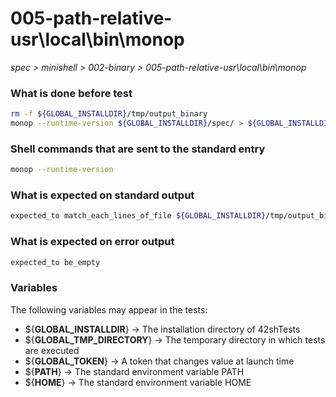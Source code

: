 # 005-path-relative-usr\local\bin\monop

*spec > minishell > 002-binary > 005-path-relative-usr\local\bin\monop*

### What is done before test

```bash
rm -f ${GLOBAL_INSTALLDIR}/tmp/output_binary
monop --runtime-version ${GLOBAL_INSTALLDIR}/spec/ > ${GLOBAL_INSTALLDIR}/tmp/output_binary
```

### Shell commands that are sent to the standard entry

```bash
monop --runtime-version

```

### What is expected on standard output

```bash
expected_to match_each_lines_of_file ${GLOBAL_INSTALLDIR}/tmp/output_binary
```

### What is expected on error output

```bash
expected_to be_empty
```

### Variables

The following variables may appear in the tests:

* ${**GLOBAL_INSTALLDIR**} -> The installation directory of 42shTests
* ${**GLOBAL_TMP_DIRECTORY**} -> The temporary directory in which tests are executed
* ${**GLOBAL_TOKEN**} -> A token that changes value at launch time
* ${**PATH**} -> The standard environment variable PATH
* ${**HOME**} -> The standard environment variable HOME
